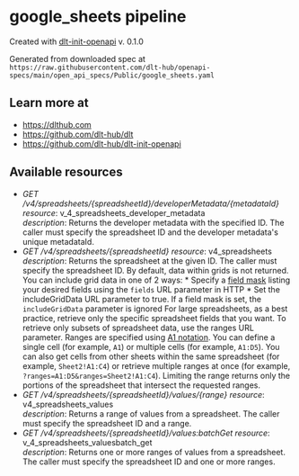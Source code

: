# google_sheets pipeline

Created with [dlt-init-openapi](https://github.com/dlt-hub/dlt-init-openapi) v. 0.1.0

Generated from downloaded spec at `https://raw.githubusercontent.com/dlt-hub/openapi-specs/main/open_api_specs/Public/google_sheets.yaml`
## Learn more at

* https://dlthub.com
* https://github.com/dlt-hub/dlt
* https://github.com/dlt-hub/dlt-init-openapi


## Available resources
* _GET /v4/spreadsheets/{spreadsheetId}/developerMetadata/{metadataId}_ 
  *resource*: v_4_spreadsheets_developer_metadata  
  *description*: Returns the developer metadata with the specified ID. The caller must specify the spreadsheet ID and the developer metadata's unique metadataId.
* _GET /v4/spreadsheets/{spreadsheetId}_ 
  *resource*: v4_spreadsheets  
  *description*: Returns the spreadsheet at the given ID. The caller must specify the spreadsheet ID. By default, data within grids is not returned. You can include grid data in one of 2 ways: * Specify a [field mask](https://developers.google.com/sheets/api/guides/field-masks) listing your desired fields using the `fields` URL parameter in HTTP * Set the includeGridData URL parameter to true. If a field mask is set, the `includeGridData` parameter is ignored For large spreadsheets, as a best practice, retrieve only the specific spreadsheet fields that you want. To retrieve only subsets of spreadsheet data, use the ranges URL parameter. Ranges are specified using [A1 notation](/sheets/api/guides/concepts#cell). You can define a single cell (for example, `A1`) or multiple cells (for example, `A1:D5`). You can also get cells from other sheets within the same spreadsheet (for example, `Sheet2!A1:C4`) or retrieve multiple ranges at once (for example, `?ranges=A1:D5&ranges=Sheet2!A1:C4`). Limiting the range returns only the portions of the spreadsheet that intersect the requested ranges.
* _GET /v4/spreadsheets/{spreadsheetId}/values/{range}_ 
  *resource*: v4_spreadsheets_values  
  *description*: Returns a range of values from a spreadsheet. The caller must specify the spreadsheet ID and a range.
* _GET /v4/spreadsheets/{spreadsheetId}/values:batchGet_ 
  *resource*: v_4_spreadsheets_valuesbatch_get  
  *description*: Returns one or more ranges of values from a spreadsheet. The caller must specify the spreadsheet ID and one or more ranges.
